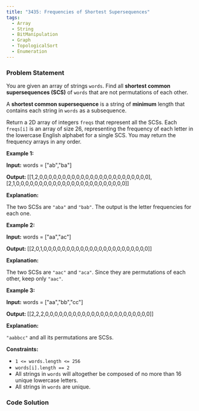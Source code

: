 ```yaml
---
title: "3435: Frequencies of Shortest Supersequences"
tags:
  - Array
  - String
  - BitManipulation
  - Graph
  - TopologicalSort
  - Enumeration
---
```

### Problem Statement

<p>You are given an array of strings <code>words</code>. Find all <strong>shortest common supersequences (SCS)</strong> of <code><font face="monospace">words</font></code> that are not <span data-keyword="permutation-string">permutations</span> of each other.</p>

<p>A <strong>shortest common supersequence</strong> is a string of <strong>minimum</strong> length that contains each string in <code>words</code> as a <span data-keyword="subsequence-string-nonempty">subsequence</span>.</p>

<p>Return a 2D array of integers <code>freqs</code> that represent all the SCSs. Each <code>freqs[i]</code> is an array of size 26, representing the frequency of each letter in the lowercase English alphabet for a single SCS. You may return the frequency arrays in any order.</p>


<p><strong class="example">Example 1:</strong></p>

<div class="example-block">
<p><strong>Input:</strong> <span class="example-io">words = [&quot;ab&quot;,&quot;ba&quot;]</span></p>

<p><strong>Output: </strong>[[1,2,0,0,0,0,0,0,0,0,0,0,0,0,0,0,0,0,0,0,0,0,0,0,0,0],[2,1,0,0,0,0,0,0,0,0,0,0,0,0,0,0,0,0,0,0,0,0,0,0,0,0]]</p>

<p><strong>Explanation:</strong></p>

<p>The two SCSs are <code>&quot;aba&quot;</code> and <code>&quot;bab&quot;</code>. The output is the letter frequencies for each one.</p>
</div>

<p><strong class="example">Example 2:</strong></p>

<div class="example-block">
<p><strong>Input:</strong> <span class="example-io">words = [&quot;aa&quot;,&quot;ac&quot;]</span></p>

<p><strong>Output: </strong>[[2,0,1,0,0,0,0,0,0,0,0,0,0,0,0,0,0,0,0,0,0,0,0,0,0,0]]</p>

<p><strong>Explanation:</strong></p>

<p>The two SCSs are <code>&quot;aac&quot;</code> and <code>&quot;aca&quot;</code>. Since they are permutations of each other, keep only <code>&quot;aac&quot;</code>.</p>
</div>

<p><strong class="example">Example 3:</strong></p>

<div class="example-block">
<p><strong>Input:</strong> <span class="example-io">words = </span>[&quot;aa&quot;,&quot;bb&quot;,&quot;cc&quot;]</p>

<p><strong>Output: </strong>[[2,2,2,0,0,0,0,0,0,0,0,0,0,0,0,0,0,0,0,0,0,0,0,0,0,0]]</p>

<p><strong>Explanation:</strong></p>

<p><code>&quot;aabbcc&quot;</code> and all its permutations are SCSs.</p>
</div>


<p><strong>Constraints:</strong></p>

<ul>
	<li><code>1 &lt;= words.length &lt;= 256</code></li>
	<li><code>words[i].length == 2</code></li>
	<li>All strings in <code>words</code> will altogether be composed of no more than 16 unique lowercase letters.</li>
	<li>All strings in <code>words</code> are unique.</li>
</ul>


### Code Solution

```python

```
